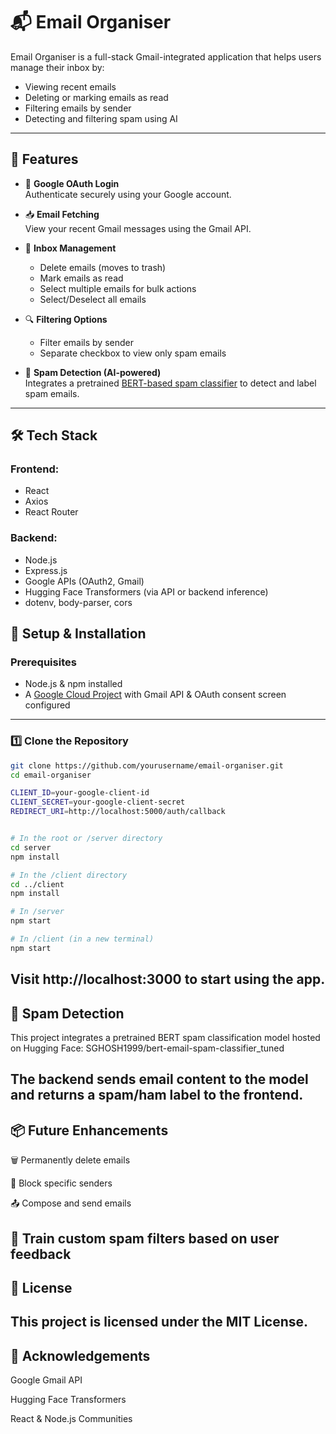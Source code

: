 # 📬 Email Organiser

Email Organiser is a full-stack Gmail-integrated application that helps users manage their inbox by:
- Viewing recent emails
- Deleting or marking emails as read
- Filtering emails by sender
- Detecting and filtering spam using AI

---

## 🚀 Features

- 🔐 **Google OAuth Login**  
  Authenticate securely using your Google account.

- 📥 **Email Fetching**  
  View your recent Gmail messages using the Gmail API.

- 🧹 **Inbox Management**  
  - Delete emails (moves to trash)
  - Mark emails as read
  - Select multiple emails for bulk actions
  - Select/Deselect all emails

- 🔍 **Filtering Options**  
  - Filter emails by sender
  - Separate checkbox to view only spam emails

- 🤖 **Spam Detection (AI-powered)**  
  Integrates a pretrained [BERT-based spam classifier](https://huggingface.co/SGHOSH1999/bert-email-spam-classifier_tuned) to detect and label spam emails.

---

## 🛠️ Tech Stack

### Frontend:
- React
- Axios
- React Router

### Backend:
- Node.js
- Express.js
- Google APIs (OAuth2, Gmail)
- Hugging Face Transformers (via API or backend inference)
- dotenv, body-parser, cors




## 🧪 Setup & Installation

### Prerequisites
- Node.js & npm installed
- A [Google Cloud Project](https://console.cloud.google.com/) with Gmail API & OAuth consent screen configured

---

### 1️⃣ Clone the Repository

```bash
git clone https://github.com/yourusername/email-organiser.git
cd email-organiser
```
```bash
CLIENT_ID=your-google-client-id
CLIENT_SECRET=your-google-client-secret
REDIRECT_URI=http://localhost:5000/auth/callback


# In the root or /server directory
cd server
npm install

# In the /client directory
cd ../client
npm install

# In /server
npm start

# In /client (in a new terminal)
npm start
```
Visit http://localhost:3000 to start using the app.
---
## 🤖 Spam Detection
This project integrates a pretrained BERT spam classification model hosted on Hugging Face:
SGHOSH1999/bert-email-spam-classifier_tuned

The backend sends email content to the model and returns a spam/ham label to the frontend.
---

## 📦 Future Enhancements
🗑️ Permanently delete emails

🚫 Block specific senders

📤 Compose and send emails

🧠 Train custom spam filters based on user feedback
---

## 📝 License
This project is licensed under the MIT License.
---

## 🙌 Acknowledgements
Google Gmail API

Hugging Face Transformers

React & Node.js Communities

